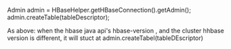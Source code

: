 Admin admin = HBaseHelper.getHBaseConnection().getAdmin();
admin.createTable(tableDescriptor);

As above:
when the hbase java api's hbase-version ,
and the cluster hhbase version is different,
it will stuct at admin.createTabel(tableDEscriptor)


